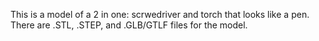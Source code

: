 This is a model of a 2 in one: scrwedriver and torch that looks like a pen. There are .STL, .STEP, and .GLB/GTLF files for the model.
